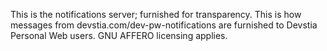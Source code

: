 This is the notifications server; furnished for transparency. This is how
messages from devstia.com/dev-pw-notifications are furnished to Devstia Personal Web
users. GNU AFFERO licensing applies.
